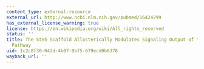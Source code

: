 ```yaml
---
content_type: external-resource
external_url: http://www.ncbi.nlm.nih.gov/pubmed/16424299
has_external_license_warning: true
license: https://en.wikipedia.org/wiki/All_rights_reserved
status: ''
title: The Ste5 Scaffold Allosterically Modulates Signaling Output of the Yeast Mating
  Pathway
uid: 1c2c8f30-043d-4b07-9bf5-679ecd0b6378
wayback_url: ''
---
```

